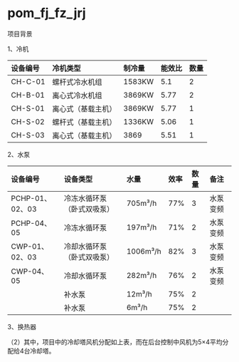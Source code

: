 # pom\_fj\_fz\_jrj

项目背景

1、冷机

| 设备编号 | 冷机类型 | 制冷量 | 能效比 | 数量 |
| :--- | :--- | :--- | :--- | :--- |
| CH-C-01 | 螺杆式冷水机组 | 1583KW | 5.1 | 2 |
| CH-B-01 | 离心式冷水机组 | 3869KW | 5.77 | 2 |
| CH-S-01 | 离心式（基载主机） | 3869KW | 5.77 | 1 |
| CH-S-02 | 螺杆式（基载主机） | 1336KW | 5.06 | 1 |
| CH-S-03 | 离心式（基载主机） | 3869 | 5.51 | 1 |

2、水泵

| 设备编号 | 设备类型 | 水量 | 效率 | 数量 | 备注 |
| :--- | :--- | :--- | :--- | :--- | :--- |
| PCHP-01、02、03 | 冷冻水循环泵（卧式双吸泵） | 705m³/h | 77% | 3 | 水泵变频 |
| PCHP-04、05 | 冷冻水循环泵 | 197m³/h | 71% | 2 | 水泵变频 |
| CWP-01、02、03 | 冷却水循环泵（卧式双吸泵） | 1006m³/h | 82% | 3 | 水泵变频 |
| CWP-04、05 | 冷却水循环泵 | 282m³/h | 76% | 2 | 水泵变频 |
|  | 补水泵 | 12m³/h | 75% | 2 |  |
|  | 补水泵 | 6m³/h | 75% | 2 |  |

3、换热器

（2）其中，项目中的冷却塔风机分配如上表，而在后台控制中风机为5×4平均分配给4台冷却塔。




